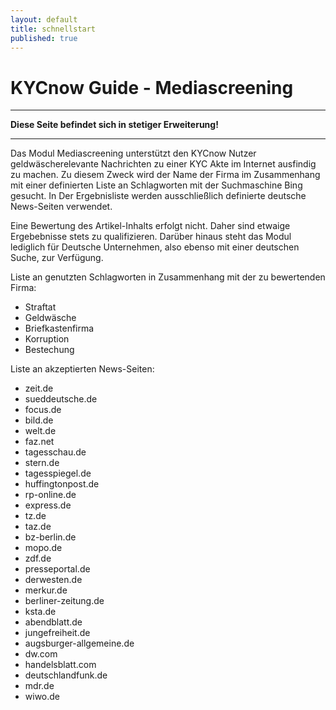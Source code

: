 ```yaml
---
layout: default
title: schnellstart
published: true
---
```


# KYCnow Guide - Mediascreening

---

**Diese Seite befindet sich in stetiger Erweiterung!**

---

Das Modul Mediascreening unterstützt den KYCnow Nutzer geldwäscherelevante Nachrichten zu einer KYC Akte im Internet ausfindig zu machen.
Zu diesem Zweck wird der Name der Firma im Zusammenhang mit einer definierten Liste an Schlagworten mit der Suchmaschine Bing gesucht.
In Der Ergebnisliste werden ausschließlich definierte deutsche News-Seiten verwendet. 

Eine Bewertung des Artikel-Inhalts erfolgt nicht. Daher sind etwaige Ergebebnisse stets zu qualifizieren. Darüber hinaus steht das Modul lediglich für Deutsche Unternehmen, also ebenso mit einer deutschen Suche, zur Verfügung.

Liste an genutzten Schlagworten in Zusammenhang mit der zu bewertenden Firma:

- Straftat
- Geldwäsche
- Briefkastenfirma
- Korruption
- Bestechung

Liste an akzeptierten News-Seiten:

- zeit.de
- sueddeutsche.de
- focus.de
- bild.de
- welt.de
- faz.net
- tagesschau.de
- stern.de
- tagesspiegel.de
- huffingtonpost.de
- rp-online.de
- express.de
- tz.de
- taz.de
- bz-berlin.de
- mopo.de
- zdf.de
- presseportal.de
- derwesten.de
- merkur.de
- berliner-zeitung.de
- ksta.de
- abendblatt.de
- jungefreiheit.de
- augsburger-allgemeine.de
- dw.com
- handelsblatt.com
- deutschlandfunk.de
- mdr.de
- wiwo.de